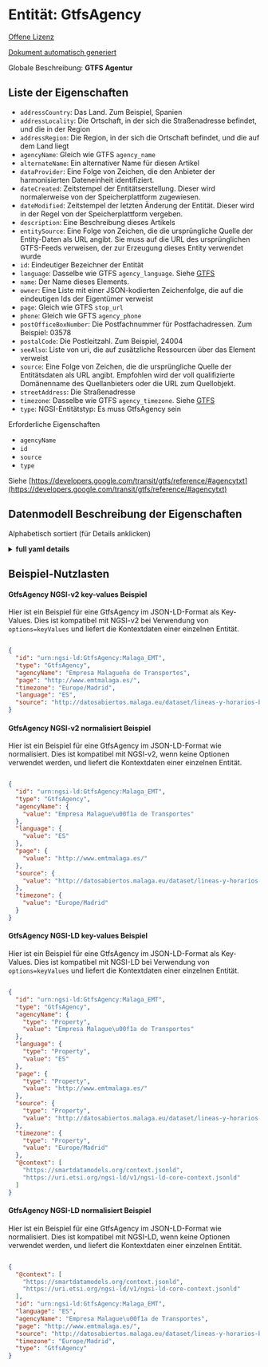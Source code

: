 Entität: GtfsAgency  
===================  
[Offene Lizenz](https://github.com/smart-data-models//dataModel.UrbanMobility/blob/master/GtfsAgency/LICENSE.md)  
[Dokument automatisch generiert](https://docs.google.com/presentation/d/e/2PACX-1vTs-Ng5dIAwkg91oTTUdt8ua7woBXhPnwavZ0FxgR8BsAI_Ek3C5q97Nd94HS8KhP-r_quD4H0fgyt3/pub?start=false&loop=false&delayms=3000#slide=id.gb715ace035_0_60)  
Globale Beschreibung: **GTFS Agentur**  

## Liste der Eigenschaften  

- `addressCountry`: Das Land. Zum Beispiel, Spanien  - `addressLocality`: Die Ortschaft, in der sich die Straßenadresse befindet, und die in der Region  - `addressRegion`: Die Region, in der sich die Ortschaft befindet, und die auf dem Land liegt  - `agencyName`: Gleich wie GTFS `agency_name`  - `alternateName`: Ein alternativer Name für diesen Artikel  - `dataProvider`: Eine Folge von Zeichen, die den Anbieter der harmonisierten Dateneinheit identifiziert.  - `dateCreated`: Zeitstempel der Entitätserstellung. Dieser wird normalerweise von der Speicherplattform zugewiesen.  - `dateModified`: Zeitstempel der letzten Änderung der Entität. Dieser wird in der Regel von der Speicherplattform vergeben.  - `description`: Eine Beschreibung dieses Artikels  - `entitySource`: Eine Folge von Zeichen, die die ursprüngliche Quelle der Entity-Daten als URL angibt. Sie muss auf die URL des ursprünglichen GTFS-Feeds verweisen, der zur Erzeugung dieses Entity verwendet wurde  - `id`: Eindeutiger Bezeichner der Entität  - `language`: Dasselbe wie GTFS `agency_language`. Siehe [GTFS](https://developers.google.com/transit/gtfs/reference/#agencytxt)  - `name`: Der Name dieses Elements.  - `owner`: Eine Liste mit einer JSON-kodierten Zeichenfolge, die auf die eindeutigen Ids der Eigentümer verweist  - `page`: Gleich wie GTFS `stop_url`  - `phone`: Gleich wie GFTS `agency_phone`  - `postOfficeBoxNumber`: Die Postfachnummer für Postfachadressen. Zum Beispiel: 03578  - `postalCode`: Die Postleitzahl. Zum Beispiel, 24004  - `seeAlso`: Liste von uri, die auf zusätzliche Ressourcen über das Element verweist  - `source`: Eine Folge von Zeichen, die die ursprüngliche Quelle der Entitätsdaten als URL angibt. Empfohlen wird der voll qualifizierte Domänenname des Quellanbieters oder die URL zum Quellobjekt.  - `streetAddress`: Die Straßenadresse  - `timezone`: Dasselbe wie GTFS `agency_timezone`. Siehe [GTFS](https://developers.google.com/transit/gtfs/reference/#agencytxt)  - `type`: NGSI-Entitätstyp: Es muss GtfsAgency sein    
Erforderliche Eigenschaften  
- `agencyName`  - `id`  - `source`  - `type`    
Siehe [https://developers.google.com/transit/gtfs/reference/#agencytxt](https://developers.google.com/transit/gtfs/reference/#agencytxt)  
## Datenmodell Beschreibung der Eigenschaften  
Alphabetisch sortiert (für Details anklicken)  
<details><summary><strong>full yaml details</strong></summary>    
```yaml  
GtfsAgency:    
  description: 'GTFS Agency'    
  properties:    
    addressCountry:    
      description: 'The country. For example, Spain'    
      type: Property    
      x-ngsi:    
        model: https://schema.org/addressCountry    
    addressLocality:    
      description: 'The locality in which the street address is, and which is in the region'    
      type: Property    
      x-ngsi:    
        model: https://schema.org/addressLocality    
    addressRegion:    
      description: 'The region in which the locality is, and which is in the country'    
      type: Property    
      x-ngsi:    
        model: https://schema.org/addressRegion    
    agencyName:    
      description: 'Same as GTFS `agency_name`'    
      type: Property    
      x-ngsi:    
        model: https://schema.org/Text    
    alternateName:    
      description: 'An alternative name for this item'    
      type: Property    
    dataProvider:    
      description: 'A sequence of characters identifying the provider of the harmonised data entity.'    
      type: Property    
    dateCreated:    
      description: 'Entity creation timestamp. This will usually be allocated by the storage platform.'    
      format: date-time    
      type: Property    
    dateModified:    
      description: 'Timestamp of the last modification of the entity. This will usually be allocated by the storage platform.'    
      format: date-time    
      type: Property    
    description:    
      description: 'A description of this item'    
      type: Property    
    entitySource:    
      description: 'A sequence of characters giving the original source of the Entity data as a URL. It shall point to the URL of the original GTFS feed used to generate this Entity'    
      format: uri    
      type: Property    
      x-ngsi:    
        model: https://schema.org/URL    
    id:    
      anyOf: &gtfsagency_-_properties_-_owner_-_items_-_anyof    
        - description: 'Property. Identifier format of any NGSI entity'    
          maxLength: 256    
          minLength: 1    
          pattern: ^[\w\-\.\{\}\$\+\*\[\]`|~^@!,:\\]+$    
          type: string    
        - description: 'Property. Identifier format of any NGSI entity'    
          format: uri    
          type: string    
      description: 'Unique identifier of the entity'    
      type: Property    
    language:    
      description: "Same as GTFS `agency_language`. See [GTFS](https://developers.google.com/transit/gtfs/reference/#agencytxt)"    
      type: Property    
      x-ngsi:    
        model: https://schema.org/Text    
    name:    
      description: 'The name of this item.'    
      type: Property    
    owner:    
      description: 'A List containing a JSON encoded sequence of characters referencing the unique Ids of the owner(s)'    
      items:    
        anyOf: *gtfsagency_-_properties_-_owner_-_items_-_anyof    
        description: 'Property. Unique identifier of the entity'    
      type: Property    
    page:    
      description: 'Same as GTFS `stop_url`'    
      format: uri    
      type: Property    
      x-ngsi:    
        model: http://schema.org/URL    
    phone:    
      description: 'Same as GFTS `agency_phone`'    
      type: Property    
      x-ngsi:    
        model: https://schema.org/Text    
    postOfficeBoxNumber:    
      description: 'The post office box number for PO box addresses. For example, 03578'    
      type: Property    
      x-ngsi:    
        model: https://schema.org/postOfficeBoxNumber    
    postalCode:    
      description: 'The postal code. For example, 24004'    
      type: Property    
      x-ngsi:    
        model: https://schema.org/https://schema.org/postalCode    
    seeAlso:    
      description: 'list of uri pointing to additional resources about the item'    
      oneOf:    
        - items:    
            format: uri    
            type: string    
          minItems: 1    
          type: array    
        - format: uri    
          type: string    
      type: Property    
    source:    
      description: 'A sequence of characters giving the original source of the entity data as a URL. Recommended to be the fully qualified domain name of the source provider, or the URL to the source object.'    
      type: Property    
    streetAddress:    
      description: 'The street address'    
      type: Property    
      x-ngsi:    
        model: https://schema.org/streetAddress    
    timezone:    
      description: "Same as GTFS `agency_timezone`. See [GTFS](https://developers.google.com/transit/gtfs/reference/#agencytxt)"    
      type: Property    
      x-ngsi:    
        model: https://schema.org/Text    
    type:    
      description: 'NGSI Entity Type: It has to be GtfsAgency'    
      enum:    
        - GtfsAgency    
      type: Property    
  required:    
    - id    
    - type    
    - agencyName    
    - source    
  type: object    
```  
</details>    
## Beispiel-Nutzlasten  
#### GtfsAgency NGSI-v2 key-values Beispiel  
Hier ist ein Beispiel für eine GtfsAgency im JSON-LD-Format als Key-Values. Dies ist kompatibel mit NGSI-v2 bei Verwendung von `options=keyValues` und liefert die Kontextdaten einer einzelnen Entität.  
```json  
{  
  "id": "urn:ngsi-ld:GtfsAgency:Malaga_EMT",  
  "type": "GtfsAgency",  
  "agencyName": "Empresa Malagueña de Transportes",  
  "page": "http://www.emtmalaga.es/",  
  "timezone": "Europe/Madrid",  
  "language": "ES",  
  "source": "http://datosabiertos.malaga.eu/dataset/lineas-y-horarios-bus-google-transit/resource/24e86888-b91e-45bf-a48c-09855832fd52"  
}  
```  
#### GtfsAgency NGSI-v2 normalisiert Beispiel  
Hier ist ein Beispiel für eine GtfsAgency im JSON-LD-Format wie normalisiert. Dies ist kompatibel mit NGSI-v2, wenn keine Optionen verwendet werden, und liefert die Kontextdaten einer einzelnen Entität.  
```json  
{  
  "id": "urn:ngsi-ld:GtfsAgency:Malaga_EMT",  
  "type": "GtfsAgency",  
  "agencyName": {  
    "value": "Empresa Malague\u00f1a de Transportes"  
  },  
  "language": {  
    "value": "ES"  
  },  
  "page": {  
    "value": "http://www.emtmalaga.es/"  
  },  
  "source": {  
    "value": "http://datosabiertos.malaga.eu/dataset/lineas-y-horarios-bus-google-transit/resource/24e86888-b91e-45bf-a48c-09855832fd52"  
  },  
  "timezone": {  
    "value": "Europe/Madrid"  
  }  
}  
```  
#### GtfsAgency NGSI-LD key-values Beispiel  
Hier ist ein Beispiel für eine GtfsAgency im JSON-LD-Format als Key-Values. Dies ist kompatibel mit NGSI-LD bei Verwendung von `options=keyValues` und liefert die Kontextdaten einer einzelnen Entität.  
```json  
{  
  "id": "urn:ngsi-ld:GtfsAgency:Malaga_EMT",  
  "type": "GtfsAgency",  
  "agencyName": {  
    "type": "Property",  
    "value": "Empresa Malague\u00f1a de Transportes"  
  },  
  "language": {  
    "type": "Property",  
    "value": "ES"  
  },  
  "page": {  
    "type": "Property",  
    "value": "http://www.emtmalaga.es/"  
  },  
  "source": {  
    "type": "Property",  
    "value": "http://datosabiertos.malaga.eu/dataset/lineas-y-horarios-bus-google-transit/resource/24e86888-b91e-45bf-a48c-09855832fd52"  
  },  
  "timezone": {  
    "type": "Property",  
    "value": "Europe/Madrid"  
  },  
  "@context": [  
    "https://smartdatamodels.org/context.jsonld",  
    "https://uri.etsi.org/ngsi-ld/v1/ngsi-ld-core-context.jsonld"  
  ]  
}  
```  
#### GtfsAgency NGSI-LD normalisiert Beispiel  
Hier ist ein Beispiel für eine GtfsAgency im JSON-LD-Format wie normalisiert. Dies ist kompatibel mit NGSI-LD, wenn keine Optionen verwendet werden, und liefert die Kontextdaten einer einzelnen Entität.  
```json  
{  
  "@context": [  
    "https://smartdatamodels.org/context.jsonld",  
    "https://uri.etsi.org/ngsi-ld/v1/ngsi-ld-core-context.jsonld"  
  ],  
  "id": "urn:ngsi-ld:GtfsAgency:Malaga_EMT",  
  "language": "ES",  
  "agencyName": "Empresa Malague\u00f1a de Transportes",  
  "page": "http://www.emtmalaga.es/",  
  "source": "http://datosabiertos.malaga.eu/dataset/lineas-y-horarios-bus-google-transit/resource/24e86888-b91e-45bf-a48c-09855832fd52",  
  "timezone": "Europe/Madrid",  
  "type": "GtfsAgency"  
}  
```  
